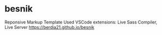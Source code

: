 # besnik
Reponsive Markup Template
Used VSCode extensions: Live Sass Compiler, Live Server
https://berdia21.github.io/besnik
